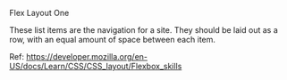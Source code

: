 Flex Layout One

These list items are the navigation for a site. They should be laid out as a row, with an equal amount of space between each item.

Ref: https://developer.mozilla.org/en-US/docs/Learn/CSS/CSS_layout/Flexbox_skills
